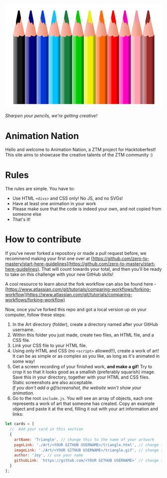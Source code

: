 ![](./colourpencils.png)

_Sharpen your pencils, we're getting creative!_

# Animation Nation

Hello and welcome to Animation Nation, a ZTM project for Hacktoberfest! This site aims to showcase the creative talents of the ZTM community :)

# Rules

The rules are simple. You have to:

- Use HTML `<divs>` and CSS only! No JS, and no SVGs!
- Have at least one animation in your work
- Please make sure that the code is indeed your own, and not copied from someone else
- That's it!

# How to contribute

If you've never forked a repository or made a pull request before, we recommend making your first one over at [https://github.com/zero-to-mastery/start-here-guidelines](https://github.com/zero-to-mastery/start-here-guidelines). That will count towards your total, and then you'll be ready to take on this challenge with your new GitHub skills!

A cool resource to learn about the fork workflow can also be found here - [https://www.atlassian.com/git/tutorials/comparing-workflows/forking-workflow](https://www.atlassian.com/git/tutorials/comparing-workflows/forking-workflow)

Now, once you've forked this repo and got a local version up on your computer, follow these steps:

1. In the Art directory (folder), create a directory named after your GitHub username.
2. Within this folder you just made, create two files, an HTML file, and a CSS file.
3. Link your CSS file to your HTML file.
4. Using only HTML and CSS (no `<script>` allowed!!), create a work of art! It can be as simple or as complex as you like, as long as it's animated in some way!
5. Get a screen recording of your finished work, **and make a gif**! Try to crop it so that it looks good as a smallish (preferably squarish) image. Save this in your directory, together with your HTML and CSS files. Static screenshots are also acceptable.  
   _If you don't add a gif/screenshot, the website won't show your animation._
6. Go to the root `include.js`. You will see an array of objects, each one represents a work of art that someone has created. Copy an example object and paste it at the end, filling it out with your art information and links:

```js
let cards = [
  //  Add your card in this section
  {
    artName: 'Triangle', // change this to the name of your artwork
    pageLink: './Art/<YOUR GITHUB USERNAME>/triangle.html', // change this
    imageLink: './Art/<YOUR GITHUB USERNAME>/triangle.gif', // change this
    author: 'Joy', // use your name
    githubLink: 'https://github.com/<YOUR GITHUB USERNAME>' // change this
  }
];
```
